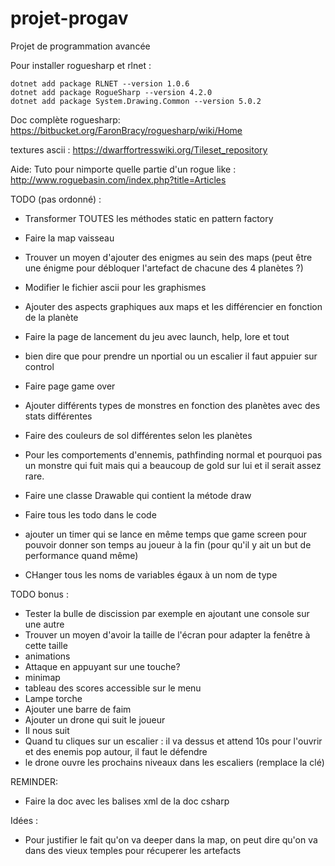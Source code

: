 # projet-progav
Projet de programmation avancée

Pour installer roguesharp et rlnet :
```
dotnet add package RLNET --version 1.0.6
dotnet add package RogueSharp --version 4.2.0
dotnet add package System.Drawing.Common --version 5.0.2
```

Doc complète roguesharp: https://bitbucket.org/FaronBracy/roguesharp/wiki/Home

textures ascii : https://dwarffortresswiki.org/Tileset_repository

Aide: Tuto pour nimporte quelle partie d'un rogue like : http://www.roguebasin.com/index.php?title=Articles



TODO (pas ordonné) : 
* Transformer TOUTES les méthodes static en pattern factory

* Faire la map vaisseau


* Trouver un moyen d'ajouter des enigmes au sein des maps (peut être une énigme pour débloquer l'artefact de chacune des 4 planètes ?)
* Modifier le fichier ascii pour les graphismes
* Ajouter des aspects graphiques aux maps et les différencier en fonction de la planète
* Faire la page de lancement du jeu avec launch, help, lore et tout
* bien dire que pour prendre un nportial ou un escalier il faut appuier sur control
* Faire page game over
* Ajouter différents types de monstres en fonction des planètes avec des stats différentes 
* Faire des couleurs de sol différentes selon les planètes 
* Pour les comportements d'ennemis, pathfinding normal et pourquoi pas un monstre qui fuit mais qui a beaucoup de gold sur lui et il serait assez rare.
* Faire une classe Drawable qui contient la métode draw
* Faire tous les todo dans le code
* ajouter un timer qui se lance en même temps que game screen pour pouvoir donner son temps au joueur à la fin (pour qu'il y ait un but de performance quand même)
* CHanger tous les noms de variables égaux à un nom de type

TODO bonus :
* Tester la bulle de discission par exemple en ajoutant une console sur une autre
* Trouver un moyen d'avoir la taille de l'écran pour adapter la fenêtre à cette taille
* animations
* Attaque en appuyant sur une touche?
* minimap
* tableau des scores accessible sur le menu
* Lampe torche 
* Ajouter une barre de faim
* Ajouter un drone qui suit le joueur
* Il nous suit
* Quand tu cliques sur un escalier : il va dessus et attend 10s pour l'ouvrir et des enemis pop autour, il faut le défendre
* le drone ouvre les prochains niveaux dans les escaliers (remplace la clé)


REMINDER:
* Faire la doc avec les balises xml de la doc csharp


Idées :
* Pour justifier le fait qu'on va deeper dans la map, on peut dire qu'on va dans des vieux temples pour récuperer les artefacts


